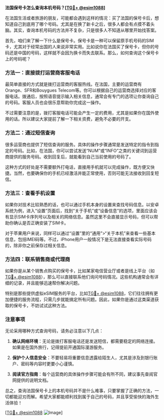 **法国保号卡怎么查询本机号码？[[TG💪+ @esim1088](https://t.me/s/esim1088)]**

在法国生活或者旅游的朋友，可能都会遇到这样的情况：买了法国的保号卡后，想知道自己到底用了哪个号码。尤其是在换了新卡之后，很多人都会有点摸不着头脑。其实，查询本机号码的方法并不复杂，只是很多人不知道从哪里开始找答案。

首先，咱们来了解一下什么是保号卡。保号卡是一种可以保留原手机号码的SIM卡，尤其对于经常出国的人来说非常实用。比如说你在法国买了保号卡，但你的号码还是中国的号码，这样就不会因为换卡而失去联系。那么，如何查询这个保号卡上的号码呢？

### 方法一：直接拨打运营商客服电话

最简单直接的方式就是拨打运营商的客服热线。在法国，主要的运营商有Orange、SFR和Bouygues Telecom等。你可以根据自己的运营商选择对应的客服电话。拨通后，按照语音提示输入相关信息，通常会有专门的选项让你查询自己的号码。客服人员也会很乐意帮助你完成这一操作。

不过需要注意的是，拨打客服电话可能会产生一定的费用，尤其是如果你在国外使用的话。所以建议大家提前了解一下相关资费，避免不必要的开支。

### 方法二：通过短信查询

很多运营商也提供了短信查询的服务。具体的操作步骤通常是发送特定的指令到指定的号码。比如，在法国，你可以尝试发送“NUM”或“INFO”之类的关键词到运营商提供的服务号码。收到回复后，就能看到自己当前使用的号码了。

这种方式的好处是不需要额外打电话，直接用手机就可以完成操作，既方便又快捷。当然，也要确保你的手机已经激活并能正常使用，否则可能无法接收到回复短信。

### 方法三：查看手机设置

如果你对技术比较熟悉的话，也可以通过手机本身的设置来查找号码信息。以安卓系统为例，进入“设置”页面后，找到“关于手机”或“设备信息”的选项，里面应该会有显示SIM卡序列号以及相关的网络信息。虽然这里不会直接显示号码，但可以帮助你确认是否正确安装了SIM卡。

对于苹果用户来说，同样可以通过“设置”里的“通用”>“关于本机”来查看一些基本信息，包括IMEI码等。不过，iPhone用户一般情况下是无法直接查看实际号码的，除非你之前保存过相关信息。

### 方法四：联系销售商或代理商

如果你是从某个销售点购买的保号卡，比如某家电信营业厅或者是线上平台（如[TG💪+ @esim1088](https://t.me/s/esim1088)），那么可以直接联系他们询问号码情况。这些机构通常会有详细的记录，并且能够迅速帮你解决问题。

特别是那些提供虚拟eSIM服务的平台，比如[TG💪+ @esim1088](https://t.me/s/esim1088)，它们往往拥有更加便捷的服务流程，只需几步就能搞定所有问题。因此，如果你是通过这类渠道获取的保号卡，不妨试试这种方法。

### 注意事项

无论采用哪种方式查询号码，请务必注意以下几点：

1. **确认网络环境**：无论是拨打客服电话还是发送短信，都需要稳定的网络连接。如果是在国外旅行，记得提前开通国际漫游服务。
   
2. **保护个人信息安全**：不要轻易将重要信息透露给陌生人，尤其是涉及到银行账户、密码等内容时更要小心谨慎。

3. **阅读官方指南**：每个运营商的具体操作步骤可能会有所不同，建议事先查阅官网提供的说明文档。

总之，查询法国保号卡上的本机号码并不是什么难事，只要掌握了正确的方法，一切都能迎刃而解。希望大家都能顺利找到属于自己的号码，并且享受愉快的海外生活体验！

[[TG💪+ @esim1088](https://t.me/s/esim1088) ![Image](https://i.postimg.cc/4NQfJmqS/Snipaste-2025-05-13-00-14-12.png)]